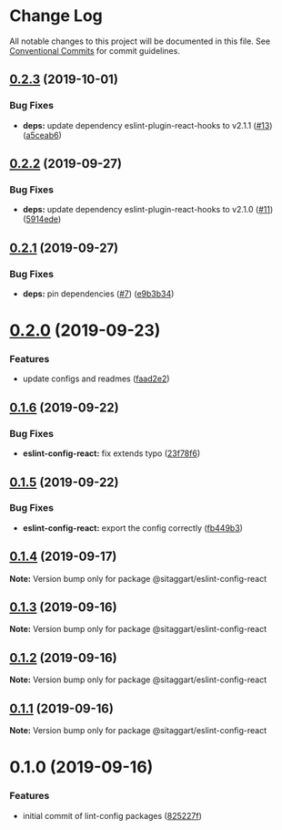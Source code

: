 # Change Log

All notable changes to this project will be documented in this file.
See [Conventional Commits](https://conventionalcommits.org) for commit guidelines.

## [0.2.3](https://github.com/SiTaggart/lint-config/compare/@sitaggart/eslint-config-react@0.2.2...@sitaggart/eslint-config-react@0.2.3) (2019-10-01)


### Bug Fixes

* **deps:** update dependency eslint-plugin-react-hooks to v2.1.1 ([#13](https://github.com/SiTaggart/lint-config/issues/13)) ([a5ceab6](https://github.com/SiTaggart/lint-config/commit/a5ceab6))





## [0.2.2](https://github.com/SiTaggart/lint-config/compare/@sitaggart/eslint-config-react@0.2.1...@sitaggart/eslint-config-react@0.2.2) (2019-09-27)


### Bug Fixes

* **deps:** update dependency eslint-plugin-react-hooks to v2.1.0 ([#11](https://github.com/SiTaggart/lint-config/issues/11)) ([5914ede](https://github.com/SiTaggart/lint-config/commit/5914ede))





## [0.2.1](https://github.com/SiTaggart/lint-config/compare/@sitaggart/eslint-config-react@0.2.0...@sitaggart/eslint-config-react@0.2.1) (2019-09-27)


### Bug Fixes

* **deps:** pin dependencies ([#7](https://github.com/SiTaggart/lint-config/issues/7)) ([e9b3b34](https://github.com/SiTaggart/lint-config/commit/e9b3b34))





# [0.2.0](https://github.com/SiTaggart/lint-config/compare/@sitaggart/eslint-config-react@0.1.6...@sitaggart/eslint-config-react@0.2.0) (2019-09-23)


### Features

* update configs and readmes ([faad2e2](https://github.com/SiTaggart/lint-config/commit/faad2e2))





## [0.1.6](https://github.com/SiTaggart/lint-config/compare/@sitaggart/eslint-config-react@0.1.5...@sitaggart/eslint-config-react@0.1.6) (2019-09-22)


### Bug Fixes

* **eslint-config-react:** fix extends typo ([23f78f6](https://github.com/SiTaggart/lint-config/commit/23f78f6))





## [0.1.5](https://github.com/SiTaggart/lint-config/compare/@sitaggart/eslint-config-react@0.1.4...@sitaggart/eslint-config-react@0.1.5) (2019-09-22)


### Bug Fixes

* **eslint-config-react:** export the config correctly ([fb449b3](https://github.com/SiTaggart/lint-config/commit/fb449b3))





## [0.1.4](https://github.com/SiTaggart/lint-config/compare/@sitaggart/eslint-config-react@0.1.3...@sitaggart/eslint-config-react@0.1.4) (2019-09-17)

**Note:** Version bump only for package @sitaggart/eslint-config-react





## [0.1.3](https://github.com/SiTaggart/lint-config/compare/@sitaggart/eslint-config-react@0.1.2...@sitaggart/eslint-config-react@0.1.3) (2019-09-16)

**Note:** Version bump only for package @sitaggart/eslint-config-react





## [0.1.2](https://github.com/SiTaggart/lint-config/compare/@sitaggart/eslint-config-react@0.1.1...@sitaggart/eslint-config-react@0.1.2) (2019-09-16)

**Note:** Version bump only for package @sitaggart/eslint-config-react





## [0.1.1](https://github.com/SiTaggart/lint-config/compare/@sitaggart/eslint-config-react@0.1.0...@sitaggart/eslint-config-react@0.1.1) (2019-09-16)

**Note:** Version bump only for package @sitaggart/eslint-config-react





# 0.1.0 (2019-09-16)


### Features

* initial commit of lint-config packages ([825227f](https://github.com/SiTaggart/lint-config/commit/825227f))
